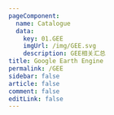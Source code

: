 ```yaml
---
pageComponent: 
  name: Catalogue
  data: 
    key: 01.GEE
    imgUrl: /img/GEE.svg
    description: GEE相关汇总
title: Google Earth Engine
permalink: /GEE
sidebar: false
article: false
comment: false
editLink: false
---
```

